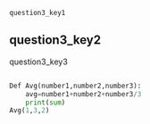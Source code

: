 ```ngMeta
question3_key1
```
## question3_key2
question3_key3



```python

Def Avg(number1,number2,number3):
    avg=number1+number2+number3/3
    print(sum)
Avg(1,3,2)

```
